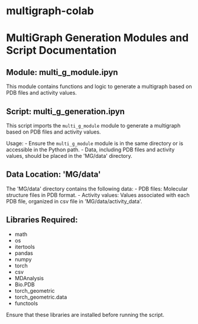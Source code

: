 # multigraph-colab


MultiGraph Generation Modules and Script Documentation
=====================================================

Module: multi_g_module.ipyn
---------------------------

This module contains functions and logic to generate a multigraph based on PDB files and activity values.


Script: multi_g_generation.ipyn
--------------------------------

This script imports the `multi_g_module` module to generate a multigraph based on PDB files and activity values.

Usage:
    - Ensure the `multi_g_module` module is in the same directory or is accessible in the Python path.
    - Data, including PDB files and activity values, should be placed in the 'MG/data' directory.


Data Location: 'MG/data'
------------------------

The 'MG/data' directory contains the following data:
    - PDB files: Molecular structure files in PDB format.
    - Activity values: Values associated with each PDB file, organized in csv file in 'MG/data/activity_data'.

Libraries Required:
-------------------

- math
- os
- itertools
- pandas
- numpy
- torch
- csv
- MDAnalysis
- Bio.PDB
- torch_geometric
- torch_geometric.data
- functools

Ensure that these libraries are installed before running the script.

